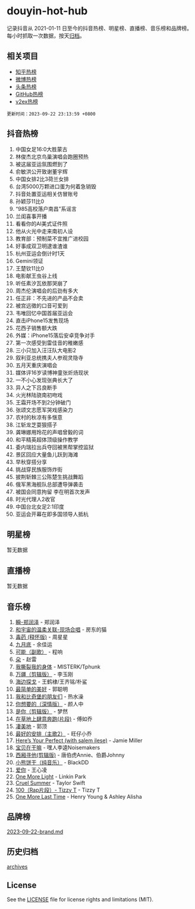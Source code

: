 # douyin-hot-hub

记录抖音从 2021-01-11 日至今的抖音热榜、明星榜、直播榜、音乐榜和品牌榜。每小时抓取一次数据，按天[归档](archives)。

## 相关项目

- [知乎热榜](https://github.com/lonnyzhang423/zhihu-hot-hub)
- [微博热榜](https://github.com/lonnyzhang423/weibo-hot-hub)
- [头条热榜](https://github.com/lonnyzhang423/toutiao-hot-hub)
- [GitHub热榜](https://github.com/lonnyzhang423/github-hot-hub)
- [v2ex热榜](https://github.com/lonnyzhang423/v2ex-hot-hub)


`更新时间：2023-09-22 23:13:59 +0800`

## 抖音热榜

1. 中国女足16:0大胜蒙古
1. 林俊杰北京鸟巢演唱会跑圈预热
1. 被这届亚运氛围燃到了
1. 俞敏洪公开致谢董宇辉
1. 中国女排2比3荷兰女排
1. 台湾5000万颗进口蛋为何着急销毁
1. 抖音处置亚运相关仿冒账号
1. 孙颖莎11比0
1. “985高校落户南昌”系谣言
1. 兰闺喜事开播
1. 看看你的AI美式证件照
1. 他从火光中走来南初人设
1. 教育部：预制菜不宜推广进校园
1. 好事成双卫明逮谁渣谁
1. 杭州亚运会倒计时1天
1. Gemini领证
1. 王楚钦11比0
1. 电影献王虫谷上线
1. 听任素汐瓦依那哭崩了
1. 周杰伦演唱会的后劲有多大
1. 任正非：不先进的产品不会卖
1. 被宫远徵的口音可爱到
1. 韦唯回忆中国首届亚运会
1. 直击iPhone15发售现场
1. 花西子销售额大跌
1. 外媒：iPhone15落后安卓竞争对手
1. 第一次感受到雷佳音的稚嫩感
1. 三小只加入汪汪队大电影2
1. 叙利亚总统携夫人参观灵隐寺
1. 五月天重庆演唱会
1. 媒体评16岁读博神童张炘炀现状
1. 一不小心发现张典长大了
1. 异人之下吕良断手
1. 火光林陆骁南初吻戏
1. 王霜开场不到2分钟破门
1. 张颂文志愿军哭戏感染力
1. 农村的秋凉有多惬意
1. 江斩龙芝耍狠搭子
1. 龚琳娜用玲花的声唱曾毅的词
1. 和平精英超体顶级操作教学
1. 委内瑞拉出兵夺回被黑帮掌控监狱
1. 景区回应大量鱼儿跃到海滩
1. 早秋穿搭分享
1. 挑战穿民族服饰炸街
1. 披荆斩棘三公陈楚生挑战舞蹈
1. 俄军黑海舰队总部遭导弹袭击
1. 被国会同意拘留 李在明首次发声
1. 时光代理人2收官
1. 中国台北女足2:1印度
1. 亚运会开幕在即多国领导人抵杭

## 明星榜

暂无数据

## 直播榜

暂无数据

## 音乐榜

1. [瞬-郑润泽](https://sf3-cdn-tos.douyinstatic.com/obj/tos-cn-ve-2774/oYXHIohzvbNAzBhHgyksWpRM4bfkDsBdBDAynw) - 郑润泽
1. [和宇宙的温柔关联-现场合唱](https://sf3-cdn-tos.douyinstatic.com/obj/tos-cn-ve-2774/o0hONGDYQBgk0e5bqDeQOonVmncA6tC2nBwZLT) - 房东的猫
1. [毒药 (释怀版)](https://sf3-cdn-tos.douyinstatic.com/obj/tos-cn-ve-2774/oYILMEAzspdZBIzy4frJNB8ZHPHWAhiwowd4Ad) - 周星星
1. [九月底](https://sf3-cdn-tos.douyinstatic.com/obj/tos-cn-ve-2774/oMfewG4PDTFhF8iz3OGQ7ABH5i6fCgnMaoCbzZ) - 余佳运
1. [可能（副歌）](https://sf6-cdn-tos.douyinstatic.com/obj/tos-cn-ve-2774/cde1731888894259b333569393c2fb51) - 程响
1. [朵](https://sf6-cdn-tos.douyinstatic.com/obj/tos-cn-ve-2774/932f5bdfcd7c47b880525e92ab8a4999) - 赵雷
1. [我撕裂我的身体](https://sf3-cdn-tos.douyinstatic.com/obj/tos-cn-ve-2774/o0cWZzf7vIzpjLQBHPXwtFhMxYUvsP8AoC8EgA) - MISTERK/Tphunk
1. [万疆（剪辑版）](https://sf3-cdn-tos.douyinstatic.com/obj/tos-cn-ve-2774/ooG7oVgFlDTelKCjCsTTobQvbdtj1BBQXnfZd8) - 李玉刚
1. [海边探戈](https://sf3-cdn-tos.douyinstatic.com/obj/tos-cn-ve-2774/os9gE0VQCGqt6VQkZDyBBYvfSDY0QFe3vVmubn) - 王鹤棣/王齐铭/朴鲨
1. [最简单的美好](https://sf6-cdn-tos.douyinstatic.com/obj/tos-cn-ve-2774/a3623594908d4f208709c19c9584f981) - 郭聪明
1. [我和比奇堡的朋友们](https://sf6-cdn-tos.douyinstatic.com/obj/tos-cn-ve-2774/f0505db981ea4a6d91453a15924a82aa) - 热水澡
1. [你想要的（深情版）](https://sf6-cdn-tos.douyinstatic.com/obj/tos-cn-ve-2774/oIMnk8GFpoYUtBP39qsBLeMCDPQxxYcI4gbeZS) - 颜人中
1. [是你（剪辑版）](https://sf3-cdn-tos.douyinstatic.com/obj/tos-cn-ve-2774/46019dae783c4c969944217fe1cfafc4) - 梦然
1. [在草地上肆意奔跑(片段)](https://sf6-cdn-tos.douyinstatic.com/obj/tos-cn-ve-2774/8831d494742f45dabdfa8adb8b817259) - 傅如乔
1. [凄美地](https://sf3-cdn-tos.douyinstatic.com/obj/tos-cn-ve-2774/oshF4RgFMhmTSa4jCaHNUXI0NetFtBBQBzBZdf) - 郭顶
1. [最好的安排（主歌2）](https://sf3-cdn-tos.douyinstatic.com/obj/tos-cn-ve-2774/oMMZX1DuHpMwgoDztBmZswgQnbCeeANZxBHkFY) - 旺仔小乔
1. [Here’s Your Perfect (with salem ilese)](https://sf3-cdn-tos.douyinstatic.com/obj/tos-cn-ve-2774/076b1576c6c546598f803fe53da388a7) - Jamie Miller
1. [宝贝在干嘛](https://sf6-cdn-tos.douyinstatic.com/obj/tos-cn-ve-2774/okW4hBCfJI5B2ZEgTCtikhMW7IafzNrBQIYkpJ) - 嘿人李逵Noisemakers
1. [西厢寻他(剪辑版)](https://sf3-cdn-tos.douyinstatic.com/obj/tos-cn-ve-2774/oUsAVfAQKlRNxEv5qxvIB8o5qmIWUcXbzJKJhw) - 唐伯虎Annie、伯爵Johnny
1. [小熊饼干（纯音乐）](https://sf3-cdn-tos.douyinstatic.com/obj/tos-cn-ve-2774/c25d7893334c4ded99a2ae09f9e2a7d6) - BlackDD
1. [爱你](https://sf3-cdn-tos.douyinstatic.com/obj/tos-cn-ve-2774/738d8b240f1e4519b44cf31c84e02e24) - 王心凌
1. [One More Light](https://sf6-cdn-tos.douyinstatic.com/obj/tos-cn-ve-2774/okIBCInhecoGOE5h6ZvqCBYtfXCIMQEbgkRKgD) - Linkin Park
1. [Cruel Summer](https://sf3-cdn-tos.douyinstatic.com/obj/tos-cn-ve-2774/b35ad770e6d4495abefaa493fa46b555) - Taylor Swift
1. [100（Rap片段）- Tizzy T](https://sf6-cdn-tos.douyinstatic.com/obj/tos-cn-ve-2774/f3d21de5ab834c0f9bb7443c06f73d04) - Tizzy T
1. [One More Last Time](https://sf3-cdn-tos.douyinstatic.com/obj/tos-cn-ve-2774/oAzTlo0LUAdCAIhjktsKWcLAEUKmZwGcOoB1fy) - Henry Young & Ashley Alisha

## 品牌榜

[2023-09-22-brand.md](archives/2023-09-22-brand.md)

## 历史归档

[archives](archives)

## License

See the [LICENSE](LICENSE) file for license rights and limitations (MIT).
